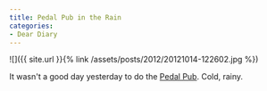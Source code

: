 ```yaml
---
title: Pedal Pub in the Rain
categories:
- Dear Diary
---
```


![]({{ site.url }}{% link /assets/posts/2012/20121014-122602.jpg %})

It wasn't a good day yesterday to do the [Pedal Pub](http://www.pedalpub.com/twincities/index.html). Cold, rainy.

